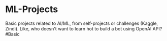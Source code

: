 # ML-Projects

Basic projects related to AI/ML, from self-projects or challenges (Kaggle, Zindi). Like, who doesn't want to learn hot to build a bot using OpenAI API? #Basic
